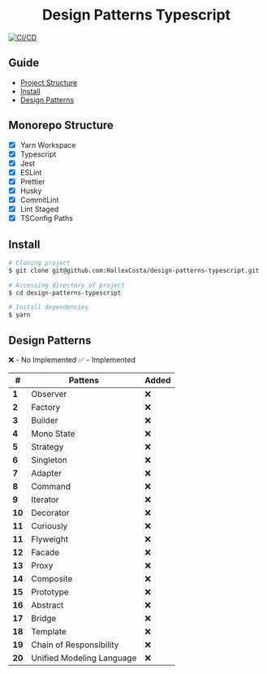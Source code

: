 <div>
  <h1 align="center">Design Patterns Typescript</h1>
  
  <a href="https://github.com/HallexCosta/design-patterns-typescript/actions/workflows/ci.yml">
    <img src="https://github.com/HallexCosta/design-patterns-typescript/actions/workflows/ci.yml/badge.svg?branch=main" alt="CI/CD">
  </a>
</div>

## Guide

- [Project Structure](#project-structure)
- [Install](#install)
- [Design Patterns](#design-patterns)

[](#project-structure)

## Monorepo Structure

- [x] Yarn Workspace
- [x] Typescript
- [x] Jest
- [x] ESLint
- [x] Prettier
- [x] Husky
- [x] CommitLint
- [x] Lint Staged
- [x] TSConfig Paths

[](#install)

## Install

```sh
# Cloning project
$ git clone git@github.com:HallexCosta/design-patterns-typescript.git

# Accessing directory of project
$ cd design-patterns-typescript

# Install dependencies
$ yarn
```

## Design Patterns

❌ - No Implemented
✅ - Implemented

| #     | Pattens                          | Added |
| ----- | -------------------------------- | ----- |
| **1** | Observer                         | ❌    |
| **2** | Factory                          | ❌    |
| **3** | Builder                          | ❌    |
| **4** | Mono State                       | ❌    |
| **5** | Strategy                         | ❌    |
| **6** | Singleton                        | ❌    |
| **7** | Adapter                          | ❌    |
| **8** | Command                          | ❌    |
| **9** | Iterator                         | ❌    |
| **10** | Decorator                       | ❌    |
| **11** | Curiously                       | ❌    |
| **11** | Flyweight                       | ❌    |
| **12** | Facade                          | ❌    |
| **13** | Proxy                           | ❌    |
| **14** | Composite                       | ❌    |
| **15** | Prototype                       | ❌    |
| **16** | Abstract                        | ❌    |
| **17** | Bridge                          | ❌    |
| **18** | Template                        | ❌    |
| **19** | Chain of Responsibility         | ❌    | 
| **20** | Unified Modeling Language       | ❌    | 
